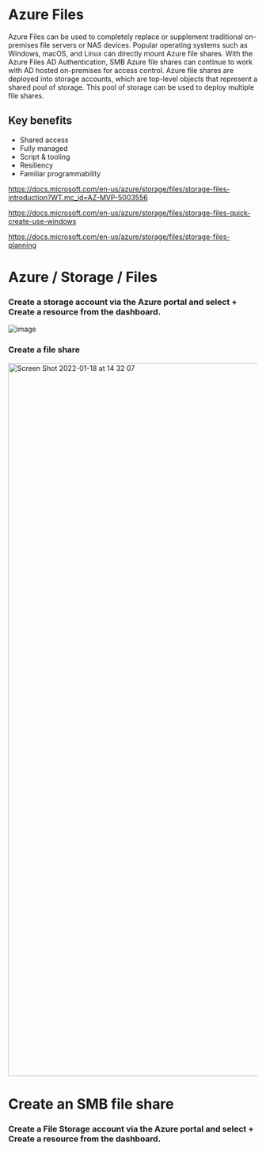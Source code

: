 # Azure Files

Azure Files can be used to completely replace or supplement traditional on-premises file servers or NAS devices.
Popular operating systems such as Windows, macOS, and Linux can directly mount Azure file shares.
With the Azure Files AD Authentication, SMB Azure file shares can continue to work with AD hosted on-premises for access control.
Azure file shares are deployed into storage accounts, which are top-level objects that represent a shared pool of storage. This pool of storage can be used to deploy multiple file shares.

## Key benefits

- Shared access
- Fully managed
- Script & tooling
- Resiliency
- Familiar programmability

https://docs.microsoft.com/en-us/azure/storage/files/storage-files-introduction?WT.mc_id=AZ-MVP-5003556

https://docs.microsoft.com/en-us/azure/storage/files/storage-files-quick-create-use-windows

https://docs.microsoft.com/en-us/azure/storage/files/storage-files-planning

# Azure / Storage / Files

### Create a storage account via the Azure portal and select + Create a resource from the dashboard.

![image](https://user-images.githubusercontent.com/89514322/149903505-56207d38-54d7-488f-976d-46549d94def7.png)

### Create a file share

<img width="1437" alt="Screen Shot 2022-01-18 at 14 32 07" src="https://user-images.githubusercontent.com/89514322/149946873-8ea7ce21-61cb-4fa1-b59a-ebcad5b103da.png">

# Create an SMB file share 

### Create a File Storage account via the Azure portal and select + Create a resource from the dashboard.

